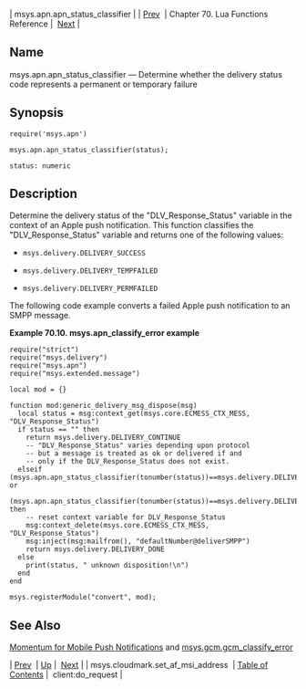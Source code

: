 | msys.apn.apn_status_classifier |
| [Prev](lua.ref.msys.cloudmark.set_af_msi_address)  | Chapter 70. Lua Functions Reference |  [Next](lua.ref.client_do_request) |

<a name="lua.ref.msys.apn.apn_status_classifier"></a>
## Name

msys.apn.apn_status_classifier — Determine whether the delivery status code represents a permanent or temporary failure

<a name="idp15167088"></a>
## Synopsis

`require('msys.apn')`

`msys.apn.apn_status_classifier(status);`

`status: numeric`<a name="idp15170784"></a>
## Description

Determine the delivery status of the "DLV_Response_Status" variable in the context of an Apple push notification. This function classifies the "DLV_Response_Status" variable and returns one of the following values:

*   `msys.delivery.DELIVERY_SUCCESS`

*   `msys.delivery.DELIVERY_TEMPFAILED`

*   `msys.delivery.DELIVERY_PERMFAILED`

The following code example converts a failed Apple push notification to an SMPP message.

<a name="lua.ref.msys.apn_classify_error.example"></a>

**Example 70.10. msys.apn_classify_error example**

```
require("strict")
require("msys.delivery")
require("msys.apn")
require("msys.extended.message")

local mod = {}

function mod:generic_delivery_msg_dispose(msg)
  local status = msg:context_get(msys.core.ECMESS_CTX_MESS, "DLV_Response_Status")
  if status == "" then
    return msys.delivery.DELIVERY_CONTINUE
    -- "DLV_Response_Status" varies depending upon protocol
    -- but a message is treated as ok or delivered if and
    -- only if the DLV_Response_Status does not exist.
  elseif (msys.apn.apn_status_classifier(tonumber(status))==msys.delivery.DELIVERY_PERMFAILED) or
      (msys.apn.apn_status_classifier(tonumber(status))==msys.delivery.DELIVERY_TEMPFAILED) then
    -- reset context variable for DLV_Response_Status
    msg:context_delete(msys.core.ECMESS_CTX_MESS, "DLV_Response_Status")
    msg:inject(msg:mailfrom(), "defaultNumber@deliverSMPP")
    return msys.delivery.DELIVERY_DONE
  else 
    print(status, " unknown disposition!\n")
  end
end

msys.registerModule("convert", mod);
```

<a name="idp15180512"></a>
## See Also

[Momentum for Mobile Push Notifications](https://support.messagesystems.com/docs/web-push/) and [msys.gcm.gcm_classify_error](lua.ref.msys.gcm.gcm_classify_error "msys.gcm.gcm_classify_error")

| [Prev](lua.ref.msys.cloudmark.set_af_msi_address)  | [Up](lua.function.details) |  [Next](lua.ref.client_do_request) |
| msys.cloudmark.set_af_msi_address  | [Table of Contents](index) |  client:do_request |

